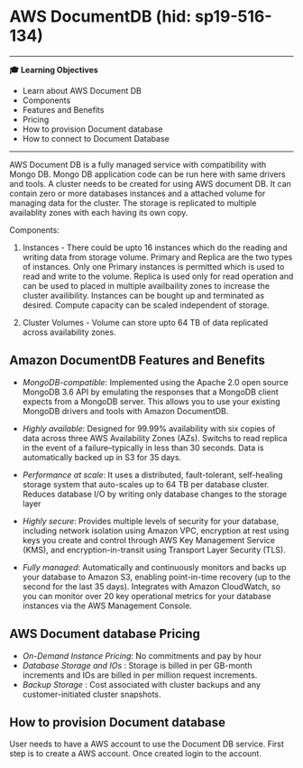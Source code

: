 # AWS DocumentDB (hid: sp19-516-134)

---

**:mortar_board: Learning Objectives**

* Learn about AWS Document DB
* Components
* Features and Benefits
* Pricing
* How to provision Document database
* How to connect to Document Database

---

AWS Document DB is a fully managed service with compatibility with
Mongo DB. Mongo DB application code can be run here with same drivers
and tools. A cluster needs to be created for using AWS document DB. It
can contain zero or more databases instances and a attached volume for
managing data for the cluster. The storage is replicated to multiple
availablity zones with each having its own copy.

Components:

1. Instances - There could be upto 16 instances which do the reading
   and writing data from storage volume. Primary and Replica are the
   two types of instances. Only one Primary instances is permitted
   which is used to read and write to the volume. Replica is used only
   for read operation and can be used to placed in multiple availbaility
   zones to increase the cluster availibility. Instances can be bought up
   and terminated as desired. Compute capacity can be scaled independent
   of storage.

2. Cluster Volumes - Volume can store upto 64 TB of data replicated
   across availability zones.
   
## Amazon DocumentDB Features and Benefits

* *MongoDB-compatible*: Implemented using the Apache 2.0 open source 
  MongoDB 3.6 API by emulating the responses that a MongoDB client 
  expects from a MongoDB server. This allows you to use your existing 
  MongoDB drivers and tools with Amazon DocumentDB.
  
* *Highly available*: Designed for 99.99% availability with six copies 
  of data across three AWS Availability Zones (AZs). Switchs to read 
  replica in the event of a failure–typically in less than 30 seconds.
  Data is automatically backed up in S3 for 35 days.
  
* *Performance at scale*: It uses a distributed, fault-tolerant, 
  self-healing storage system that auto-scales up to 64 TB per database 
  cluster. Reduces database I/O by writing only database changes to 
  the storage layer
  
* *Highly secure*: Provides multiple levels of security for your database, 
  including network isolation using Amazon VPC, encryption at rest using
  keys you create and control through AWS Key Management Service (KMS), 
  and encryption-in-transit using Transport Layer Security (TLS). 
  
* *Fully managed*: Automatically and continuously monitors and backs up 
   your database to Amazon S3, enabling point-in-time recovery 
   (up to the second for the last 35 days). Integrates with Amazon CloudWatch, 
   so you can monitor over 20 key operational metrics for your database 
   instances via the AWS Management Console.
  
##  AWS Document database Pricing

* *On-Demand Instance Pricing*: No commitments and pay by hour 
* *Database Storage and IOs* : Storage is billed in per GB-month increments and IOs are billed in per million request increments.
* *Backup Storage* : Cost associated with cluster backups and any customer-initiated cluster snapshots.

## How to provision Document database

User needs to have a AWS account to use the Document DB service. First step is to create a AWS account. Once created login to the account. 




